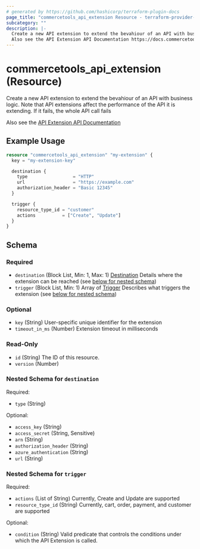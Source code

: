 ```yaml
---
# generated by https://github.com/hashicorp/terraform-plugin-docs
page_title: "commercetools_api_extension Resource - terraform-provider-commercetools"
subcategory: ""
description: |-
  Create a new API extension to extend the bevahiour of an API with business logic. Note that API extensions affect the performance of the API it is extending. If it fails, the whole API call fails
  Also see the API Extension API Documentation https://docs.commercetools.com/api/projects/api-extensions
---
```


# commercetools_api_extension (Resource)

Create a new API extension to extend the bevahiour of an API with business logic. Note that API extensions affect the performance of the API it is extending. If it fails, the whole API call fails 

Also see the [API Extension API Documentation](https://docs.commercetools.com/api/projects/api-extensions)

## Example Usage

```terraform
resource "commercetools_api_extension" "my-extension" {
  key = "my-extension-key"

  destination {
    type                 = "HTTP"
    url                  = "https://example.com"
    authorization_header = "Basic 12345"
  }

  trigger {
    resource_type_id = "customer"
    actions          = ["Create", "Update"]
  }
}
```

<!-- schema generated by tfplugindocs -->
## Schema

### Required

- `destination` (Block List, Min: 1, Max: 1) [Destination](https://docs.commercetools.com/api/projects/api-extensions#destination) Details where the extension can be reached (see [below for nested schema](#nestedblock--destination))
- `trigger` (Block List, Min: 1) Array of [Trigger](https://docs.commercetools.com/api/projects/api-extensions#trigger) Describes what triggers the extension (see [below for nested schema](#nestedblock--trigger))

### Optional

- `key` (String) User-specific unique identifier for the extension
- `timeout_in_ms` (Number) Extension timeout in milliseconds

### Read-Only

- `id` (String) The ID of this resource.
- `version` (Number)

<a id="nestedblock--destination"></a>
### Nested Schema for `destination`

Required:

- `type` (String)

Optional:

- `access_key` (String)
- `access_secret` (String, Sensitive)
- `arn` (String)
- `authorization_header` (String)
- `azure_authentication` (String)
- `url` (String)


<a id="nestedblock--trigger"></a>
### Nested Schema for `trigger`

Required:

- `actions` (List of String) Currently, Create and Update are supported
- `resource_type_id` (String) Currently, cart, order, payment, and customer are supported

Optional:

- `condition` (String) Valid predicate that controls the conditions under which the API Extension is called.


